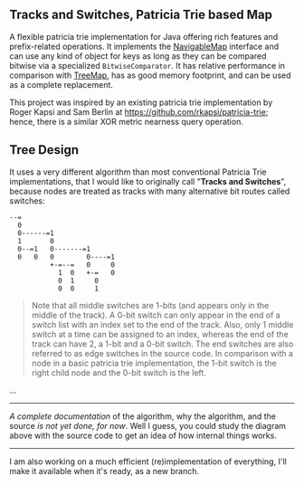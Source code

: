 
Tracks and Switches, Patricia Trie based Map
--------------------------------------------
A flexible patricia trie implementation for Java offering rich features and prefix-related operations. It implements the [NavigableMap](http://docs.oracle.com/javase/6/docs/api/java/util/NavigableMap.html) interface and can use any kind of object for keys as long as they can be compared bitwise via a specialized `BitwiseComparator`. It has relative performance in comparison with [TreeMap](http://docs.oracle.com/javase/6/docs/api/java/util/TreeMap.html), has as good memory footprint, and can be used as a complete replacement.

This project was inspired by an existing patricia trie implementation by Roger Kapsi and Sam Berlin at <https://github.com/rkapsi/patricia-trie>; hence, there is a similar XOR metric nearness query operation.

Tree Design
-----------
It uses a very different algorithm than most conventional Patricia Trie implementations, that I would like to originally call "**Tracks and Switches**", because nodes are treated as tracks with many alternative bit routes called switches:

	--=
	  0
	  0------=1
	  1       0
	  0--=1   0-------=1
	  0   0   0        0----=1
	          +-=--=   0     0
	            1  0   +-=   0
	            0  1     0
	            0  0     1

> Note that all middle switches are 1-bits (and appears only in the middle of the track). A 0-bit switch can only appear in the end of a switch list with an index set to the end of the track. Also, only 1 middle switch at a time can be assigned to an index, whereas the end of the track can have 2, a 1-bit and a 0-bit switch. The end switches are also referred to as edge switches in the source code. In comparison with a node in a basic patricia trie implementation, the 1-bit switch is the right child node and the 0-bit switch is the left.

&hellip;

--------------------------------------------
*A complete documentation* of the algorithm, why the algorithm, and the source *is not yet done, for now*. Well I guess, you could study the diagram above with the source code to get an idea of how internal things works.

--------------------------------------------
I am also working on a much efficient (re)implementation of everything, I'll make it available when it's ready, as a new branch.
